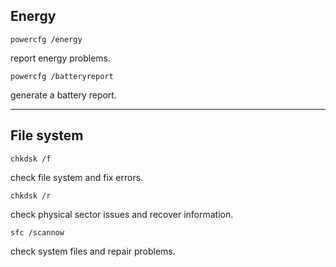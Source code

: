 ## Energy

```
powercfg /energy
```

report energy problems.

```
powercfg /batteryreport
```

generate a battery report.

___

## File system

```
chkdsk /f
```

check file system and fix errors.

```
chkdsk /r
```

check physical sector issues and recover information.

```
sfc /scannow
```

check system files and repair problems.